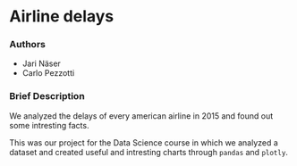 # Airline delays

### Authors

* Jari Näser
* Carlo Pezzotti

### Brief Description

We analyzed the delays of every american airline in 2015 and found out some intresting facts.
 
This was our project for the Data Science course in which we analyzed a dataset and created useful and intresting charts through `pandas` and `plotly`.